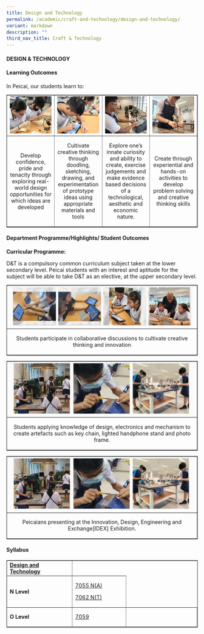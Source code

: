 ```yaml
---
title: Design and Technology
permalink: /academic/craft-and-technology/design-and-technology/
variant: markdown
description: ""
third_nav_title: Craft & Technology
---
```

<h4><strong>DESIGN &amp; TECHNOLOGY</strong></h4>
<h4><strong>Learning Outcomes</strong></h4>
<p>In Peicai, our students learn to: </p>
<table style="border-collapse: collapse; width: 100%;" border="1">
<tbody>
<tr>
<td style="width: 25%;"><img style="width: 100%;" src="/images/dnt_learning_out_comes_01v1.jpg"></td>
<td style="width: 25%;"><img style="width: 100%;" src="/images/dnt_learning_out_comes_02v1.jpg"></td>
<td style="width: 25%;"><img style="width: 100%;" src="/images/dnt_learning_out_comes_03v1.jpg"></td>
<td style="width: 25%;"><img style="width: 100%;" src="/images/dnt_learning_out_comes_04v1.jpg"></td>
</tr>
<tr>
<td style="width: 25%;"><p style="text-align: center;">Develop confidence, pride and tenacity through exploring real-world design opportunities for which ideas are developed </p></td>
<td style="width: 25%;"><p style="text-align: center;">Cultivate creative thinking through doodling, sketching, drawing, and experimentation of prototype ideas using appropriate materials and tools</p></td>
<td style="width: 25%;"><p style="text-align: center;">Explore one’s innate curiosity and ability to create, exercise judgements and make evidence based decisions of a technological, aesthetic and economic nature.</p></td>
<td style="width: 25%;"><p style="text-align: center;">Create through experiential and hands-on activities to develop problem solving and creative thinking skills</p></td>
</tr>
<tr>
</tr>
</tbody>
</table>
<h4><strong>Department Programme/Highlights/ Student Outcomes</strong></h4>
<p><b>Curricular Programme:</b></p>
<p>D&amp;T is a compulsory common curriculum subject taken at the lower secondary level.
Peicai students with an interest and aptitude for the subject will be able to take D&amp;T as an elective,
at the upper secondary level.
</p>
<table style="border-collapse: collapse; width: 100%;" border="1">
<tbody>
<tr>
<td style="width: 33.3333%;"><img style="width: 100%;" src="/images/dnt_department_programme_.jpg"></td>
</tr>
<tr>
<td style="width: 33.3333%;"><p style="text-align: center;">Students participate in collaborative discussions to cultivate creative thinking and innovation  </p></td>

</tr>
<tr>
</tr>
</tbody>
</table>
<table style="border-collapse: collapse; width: 100%;" border="1">
<tbody>
<tr>
<td style="width: 33.3333%;"><img style="width: 100%;" src="/images/dnt_department_programme_01.jpg"></td>
</tr>
<tr>
<td style="width: 33.3333%;"><p style="text-align: center;">Students applying knowledge of design, electronics and mechanism to create artefacts such as key chain, lighted handphone stand and photo frame.  </p></td>

</tr>
<tr>
</tr>
</tbody>
</table>
<table style="border-collapse: collapse; width: 100%;" border="1">
<tbody>
<tr>
<td style="width: 33.3333%;"><img style="width: 100%;" src="/images/dnt_department_programme_01.jpg"></td>
</tr>
<tr>
<td style="width: 33.3333%;"><p style="text-align: center;">Peicaians presenting at the Innovation, Design, Engineering and Exchange[IDEX] Exhibition.  </p></td>

</tr>
<tr>
</tr>
</tbody>
</table>













<h4><strong>Syllabus</strong></h4>
<table style="border-collapse: collapse; width: 100%;" border="1">
<tbody>
<tr>
<td width="170"><strong><u>Design and Technology</u></strong></td>
</tr>
<tr>
<td width="60"><strong>N Level</strong></td>
<td width="141">
<p><a href="https://www.seab.gov.sg/docs/default-source/national-examinations/syllabus/nlevel/2022syllabus/7055_y22_sy.pdf">7055 N(A)</a></p>
<p><a href="https://www.seab.gov.sg/docs/default-source/national-examinations/syllabus/nlevel/2022syllabus/7062_y22_sy.pdf">7062 N(T)</a></p>
</td></tr>
<tr>
<td width="60"><strong>O Level</strong></td>
<td width="141"><a href="https://www.seab.gov.sg/docs/default-source/national-examinations/syllabus/olevel/2022syllabus/7059_y22_sy.pdf"><p>7059</p></a></td>
<td width="200">&nbsp;</td>
</tr>
</tbody>
</table>